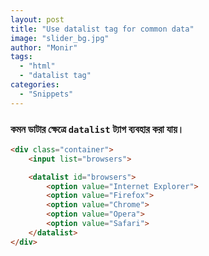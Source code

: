 ```yaml
---
layout: post
title: "Use datalist tag for common data"
image: "slider_bg.jpg"
author: "Monir"
tags:
  - "html"
  - "datalist tag"
categories:
  - "Snippets"
---
```


### কমন ডাটার ক্ষেত্রে `datalist` ট্যাগ ব্যবহার করা যায়।

```html
<div class="container">
	<input list="browsers">

	<datalist id="browsers">
		<option value="Internet Explorer">
		<option value="Firefox">
		<option value="Chrome">
		<option value="Opera">
		<option value="Safari">
	</datalist>
</div>
```
